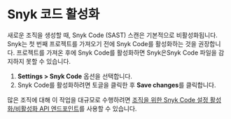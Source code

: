 # Snyk 코드 활성화

새로운 조직을 생성할 때, Snyk Code (SAST) 스캔은 기본적으로 비활성화됩니다. Snyk는 첫 번째 프로젝트를 가져오기 전에 Snyk Code를 활성화하는 것을 권장합니다. 프로젝트를 가져온 후에 Snyk Code를 활성화하면 Snyk은Snyk Code 파일을 감지하지 못할 수 있습니다.

1. **Settings > Snyk Code** 옵션을 선택합니다.
2. Snyk Code를 활성화하려면 토글을 클릭한 후 **Save changes**를 클릭합니다.

많은 조직에 대해 이 작업을 대규모로 수행하려면 [조직을 위한 Snyk Code 설정 활성화/비활성화 API 엔드포인트](../../../../snyk-api/reference/sastsettings.md#orgs-org_id-settings-sast)를 사용할 수 있습니다.
